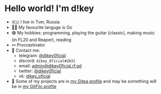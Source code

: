 # Hello world! I'm d!key
 - :ru: I live in Tver, Russia
 - 👨‍💻 My favourite languge is Go
 - 🟢 My hobbies: programming, playing the guitar (classic), making music (in FL20 and Reaper), reading
 - 💤 Procrastinator
 - 💬 Contact me: 
    - telegram: [@dikey0ficial](https://t.me/dikey0ficial)
    - discord: `dikey_0ficial#2031`
    - email: [admin@dikey0ficial.rf.gd](mailto:admin@dikey0ficial.rf.gd)
    - twitter: [@dikey0ficial](https://twitter.com/@dikey0ficial)
    - vk: [dikey_oficial](https://vk.com/dikey_oficial)
 - 📃 Some of my projects are in [my Gitea profile](https://gitea.com/dikey0ficial) and may be something will be in [my GitFlic profile](https://gitflic.ru/user/dikey0ficial) 

